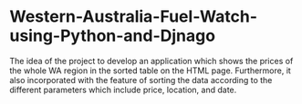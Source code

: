 # Western-Australia-Fuel-Watch-using-Python-and-Djnago
The idea of the project to develop an application which shows the prices of the whole WA region in the sorted table on the HTML page. Furthermore, it also incorporated with the feature of sorting the data according to the different parameters which include price, location, and date. 

